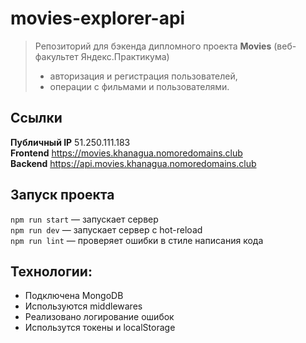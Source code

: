 # movies-explorer-api

> Репозиторий для бэкенда дипломного проекта **Movies** (веб-факультет Яндекс.Практикума)  
> - авторизация и регистрация пользователей,
> - операции с фильмами и пользователями. 

## Ссылки
**Публичный IP** 51.250.111.183  
**Frontend** https://movies.khanagua.nomoredomains.club  
**Backend** https://api.movies.khanagua.nomoredomains.club 

## Запуск проекта
`npm run start` — запускает сервер  
`npm run dev` — запускает сервер с hot-reload  
`npm run lint` — проверяет ошибки в стиле написания кода  

## Технологии:
* Подключена MongoDB
* Используются middlewares
* Реализовано логирование ошибок
* Использутся токены и localStorage

